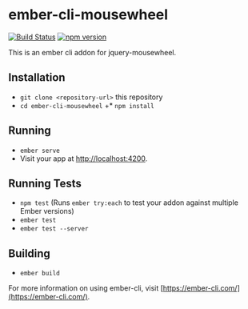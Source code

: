 # ember-cli-mousewheel

[![Build Status](https://travis-ci.org/systembugtj/ember-cli-mousewheel.svg?branch=master)](https://travis-ci.org/systembugtj/ember-cli-mousewheel)
[![npm version](https://badge.fury.io/js/ember-cli-mousewheel.svg)](https://badge.fury.io/js/ember-cli-mousewheel)

This is an ember cli addon for jquery-mousewheel.

## Installation

* `git clone <repository-url>` this repository
* `cd ember-cli-mousewheel`
+* `npm install`

## Running

* `ember serve`
* Visit your app at [http://localhost:4200](http://localhost:4200).

## Running Tests

* `npm test` (Runs `ember try:each` to test your addon against multiple Ember versions)
* `ember test`
* `ember test --server`

## Building

* `ember build`

For more information on using ember-cli, visit [https://ember-cli.com/](https://ember-cli.com/).
